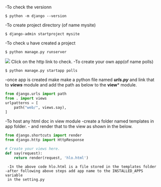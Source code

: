 -To check the versionn
```
$ python -m django --version  
```
-To create project directory (of name mysite)
```
$ django-admin startproject mysite
```
-To check u have created a project
```
$ python manage.py runserver
```
![](https://i.imgur.com/O21o5LF.png)
                             Click on the http link to check.
-To create your own app(of name polls)
```
$ python manage.py startapp polls
```
-once app is created make make a python file named ***urls.py*** and link that to ***views*** module     and add the path as below to the **view*** module.
```python
from django.urls import path
from . import views
urlpatterns = [
    path("web/", views.say),
]
```
-To host any html doc in view module
	-create a folder named templates in app folder.
	 - and render that to the view as shown in the below.
```python
from django.shortcuts import render
from django.http import HttpResponse

# Create your views here.
def say(request):
    return render(request, 'hlo.html')	 
```
     -In the above code hlo.html is a file stored in the templates folder
	-after following above steps add app name to the INSTALLED_APPS variable
	 in the setting.py
